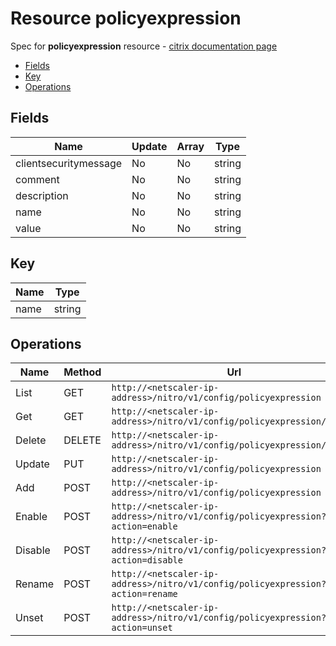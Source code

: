 # Resource policyexpression

Spec for **policyexpression** resource - [citrix documentation page](https://developer-docs.citrix.com/projects/netscaler-nitro-api/en/11.0/configuration/policy/policyexpression/policyexpression/)

- [Fields](#fields)
- [Key](#key)
- [Operations](#operations)

## Fields

| Name | Update | Array | Type |
|----|----|----|----|
|clientsecuritymessage|No|No|string|
|comment|No|No|string|
|description|No|No|string|
|name|No|No|string|
|value|No|No|string|

## Key

| Name | Type |
|----|----|
| name | string |

## Operations

| Name | Method | Url |
|----|----|----|
| List | GET | `http://<netscaler-ip-address>/nitro/v1/config/policyexpression` |
| Get | GET | `http://<netscaler-ip-address>/nitro/v1/config/policyexpression/<name>` |
| Delete | DELETE | `http://<netscaler-ip-address>/nitro/v1/config/policyexpression/<name>` |
| Update | PUT | `http://<netscaler-ip-address>/nitro/v1/config/policyexpression` |
| Add | POST | `http://<netscaler-ip-address>/nitro/v1/config/policyexpression` |
| Enable | POST | `http://<netscaler-ip-address>/nitro/v1/config/policyexpression?action=enable` |
| Disable | POST | `http://<netscaler-ip-address>/nitro/v1/config/policyexpression?action=disable` |
| Rename | POST | `http://<netscaler-ip-address>/nitro/v1/config/policyexpression?action=rename` |
| Unset | POST | `http://<netscaler-ip-address>/nitro/v1/config/policyexpression?action=unset` |

